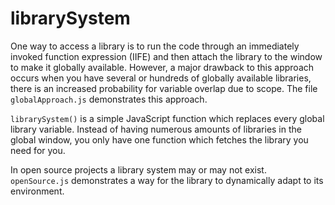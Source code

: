 # librarySystem

One way to access a library is to run the code through an immediately invoked function expression (IIFE) and then attach the library to the window to make it globally available. However, a major drawback to this approach occurs when you have several or hundreds of globally available libraries, there is an increased probability for variable overlap due to scope. The file `globalApproach.js` demonstrates this approach.

`librarySystem()` is a simple JavaScript function which replaces every global library variable. Instead of having numerous amounts of libraries in the global window, you only have one function which fetches the library you need for you.

In open source projects a library system may or may not exist. `openSource.js` demonstrates a way for the library to dynamically adapt to its environment. 
